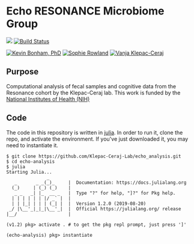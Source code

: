 # Echo RESONANCE Microbiome Group

[![](https://img.shields.io/badge/docs-dev-blue.svg)](https://klepac-ceraj-lab.github.io/echo_analysis/dev/)
[![Build Status](https://travis-ci.org/Klepac-Ceraj-Lab/echo_analysis.svg?branch=master)](https://travis-ci.org/Klepac-Ceraj-Lab/echo_analysis)

[![Kevin Bonham, PhD](https://img.shields.io/badge/Author-Kevin%20Bonham%2C%20PhD-blueviolet)](http://nequals.me)
[![Sophie Rowland](https://img.shields.io/badge/Author-Sophie%20Rowland-blueviolet)](http://sophierowland.com/)
[![Vanja Klepac-Ceraj](https://img.shields.io/badge/Author-Vanja%20Klepec--Ceraj%2C%20PhD-blueviolet)](https://www.vkclab.com/)


## Purpose

Computational analysis of fecal samples and cognitive data from the Resonance cohort by the Klepac-Ceraj lab. This work is funded by the [National Institutes of Health (NIH)][1]

[1]: https://www.nih.gov/echo

## Code

The code in this repository is written in [julia][2].
In order to run it, clone the repo, and activate the environment. If you've just downloaded it, you may need to instantiate it.

[2]: https://julialang.org/

```
$ git clone https://github.com/Klepac-Ceraj-Lab/echo_analysis.git
$ cd echo-analysis
$ julia
Starting Julia...
               _
   _       _ _(_)_     |  Documentation: https://docs.julialang.org
  (_)     | (_) (_)    |
   _ _   _| |_  __ _   |  Type "?" for help, "]?" for Pkg help.
  | | | | | | |/ _` |  |
  | | |_| | | | (_| |  |  Version 1.2.0 (2019-08-20)
 _/ |\__'_|_|_|\__'_|  |  Official https://julialang.org/ release
|__/                   |

(v1.2) pkg> activate . # to get the pkg repl prompt, just press ']'

(echo-analysis) pkg> instantiate
```
